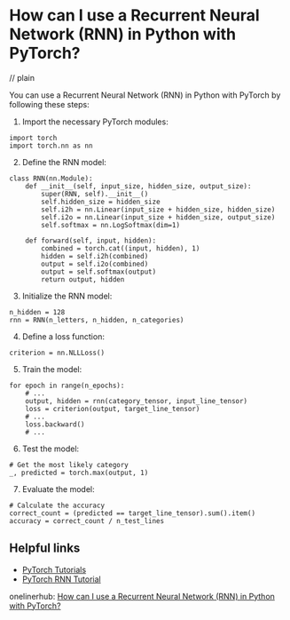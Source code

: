 # How can I use a Recurrent Neural Network (RNN) in Python with PyTorch?
// plain

You can use a Recurrent Neural Network (RNN) in Python with PyTorch by following these steps:

1. Import the necessary PyTorch modules:
```
import torch
import torch.nn as nn
```

2. Define the RNN model:
```
class RNN(nn.Module):
    def __init__(self, input_size, hidden_size, output_size):
        super(RNN, self).__init__()
        self.hidden_size = hidden_size
        self.i2h = nn.Linear(input_size + hidden_size, hidden_size)
        self.i2o = nn.Linear(input_size + hidden_size, output_size)
        self.softmax = nn.LogSoftmax(dim=1)

    def forward(self, input, hidden):
        combined = torch.cat((input, hidden), 1)
        hidden = self.i2h(combined)
        output = self.i2o(combined)
        output = self.softmax(output)
        return output, hidden
```

3. Initialize the RNN model:
```
n_hidden = 128
rnn = RNN(n_letters, n_hidden, n_categories)
```

4. Define a loss function:
```
criterion = nn.NLLLoss()
```

5. Train the model:
```
for epoch in range(n_epochs):
    # ...
    output, hidden = rnn(category_tensor, input_line_tensor)
    loss = criterion(output, target_line_tensor)
    # ...
    loss.backward()
    # ...
```

6. Test the model:
```
# Get the most likely category
_, predicted = torch.max(output, 1)
```

7. Evaluate the model:
```
# Calculate the accuracy
correct_count = (predicted == target_line_tensor).sum().item()
accuracy = correct_count / n_test_lines
```

## Helpful links
- [PyTorch Tutorials](https://pytorch.org/tutorials/)
- [PyTorch RNN Tutorial](https://pytorch.org/tutorials/intermediate/char_rnn_classification_tutorial.html)

onelinerhub: [How can I use a Recurrent Neural Network (RNN) in Python with PyTorch?](https://onelinerhub.com/python-pytorch/how-can-i-use-a-recurrent-neural-network--rnn--in-python-with-pytorch)